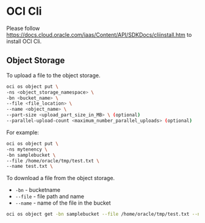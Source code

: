 # OCI Cli

Please follow https://docs.cloud.oracle.com/iaas/Content/API/SDKDocs/cliinstall.htm to install OCI Cli.

## Object Storage

To upload a file to the object storage. 

```bash
oci os object put \
-ns <object_storage_namespace> \
-bn <bucket_name> \
--file <file_location> \
--name <object_name> \
--part-size <upload_part_size_in_MB> \ (optional)
--parallel-upload-count <maximum_number_parallel_uploads> (optional)
```

For example:

```bash
oci os object put \
-ns mytenency \
-bn samplebucket \
--file /home/oracle/tmp/test.txt \
--name test.txt \
```

To download a file from the object storage. 

* `-bn` - bucketname
* `--file` - file path and name
* `--name` - name of the file in the bucket

```bash
oci os object get -bn samplebucket --file /home/oracle/tmp/test.txt --name test.txt
```


